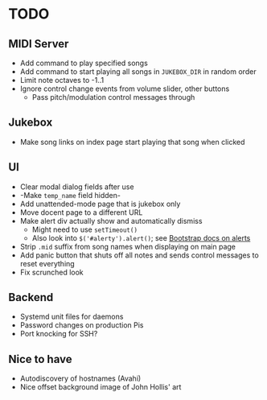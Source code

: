 # TODO

## MIDI Server
* Add command to play specified songs
* Add command to start playing all songs in `JUKEBOX_DIR` in random order
* Limit note octaves to -1..1
* Ignore control change events from volume slider, other buttons
    * Pass pitch/modulation control messages through

## Jukebox
* Make song links on index page start playing that song when clicked

## UI
* Clear modal dialog fields after use
* -Make `temp_name` field hidden-
* Add unattended-mode page that is jukebox only
* Move docent page to a different URL
* Make alert div actually show and automatically dismiss
    * Might need to use `setTimeout()`
    * Also look into `$('#alerty').alert()`; see [Bootstrap docs on alerts](https://getbootstrap.com/docs/4.0/components/alerts/)
* Strip `.mid` suffix from song names when displaying on main page
* Add panic button that shuts off all notes and sends control messages to reset everything
* Fix scrunched look

## Backend
* Systemd unit files for daemons
* Password changes on production Pis
* Port knocking for SSH?

## Nice to have
* Autodiscovery of hostnames (Avahi)
* Nice offset background image of John Hollis' art
